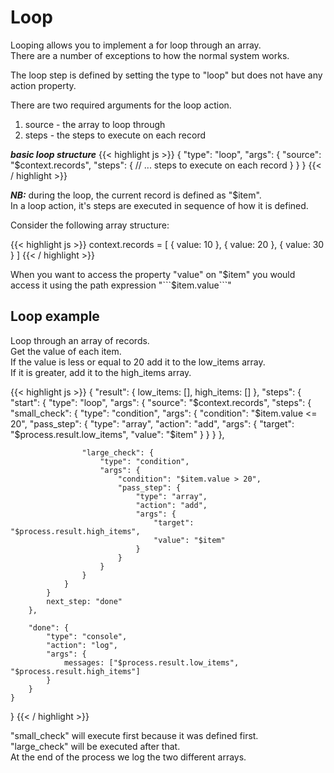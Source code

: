 # Loop

Looping allows you to implement a for loop through an array.  
There are a number of exceptions to how the normal system works.

The loop step is defined by setting the type to "loop" but does not have any action property.

There are two required arguments for the loop action.

1. source - the array to loop through
2. steps - the steps to execute on each record

***basic loop structure***
{{< highlight js >}}
{
    "type": "loop",
    "args": {
        "source": "$context.records",
        "steps": {
            // ... steps to execute on each record
        }
    }
}
{{< / highlight >}}

***NB:*** during the loop, the current record is defined as "$item".  
In a loop action, it's steps are executed in sequence of how it is defined.

Consider the following array structure:

{{< highlight js >}}
context.records = [
    { value: 10 },
    { value: 20 },
    { value: 30 }
]
{{< / highlight >}}

When you want to access the property "value" on "$item" you would access it using the path expression "```$item.value```"

## Loop example

Loop through an array of records.  
Get the value of each item.  
If the value is less or equal to 20 add it to the low_items array.  
If it is greater, add it to the high_items array.

{{< highlight js >}}
{
    "result": {
        low_items: [],
        high_items: []
    },
    "steps": {
        "start": {
            "type": "loop",
            "args": {
                "source": "$context.records",
                "steps": {
                    "small_check": {
                        "type": "condition",
                        "args": {
                            "condition": "$item.value <= 20",
                            "pass_step": {
                                "type": "array",
                                "action": "add",
                                "args": {
                                    "target": "$process.result.low_items",
                                    "value": "$item"
                                }
                            }
                        }
                    },

                    "large_check": {
                        "type": "condition",
                        "args": {
                            "condition": "$item.value > 20",
                            "pass_step": {
                                "type": "array",
                                "action": "add",
                                "args": {
                                    "target": "$process.result.high_items",
                                    "value": "$item"
                                }
                            }
                        }
                    }
                }
            }
            next_step: "done"
        },

        "done": {
            "type": "console",
            "action": "log",
            "args": {
                messages: ["$process.result.low_items", "$process.result.high_items"]
            }
        }
    }
}
{{< / highlight >}}


"small_check" will execute first because it was defined first.  
"large_check" will be executed after that.  
At the end of the process we log the two different arrays.

